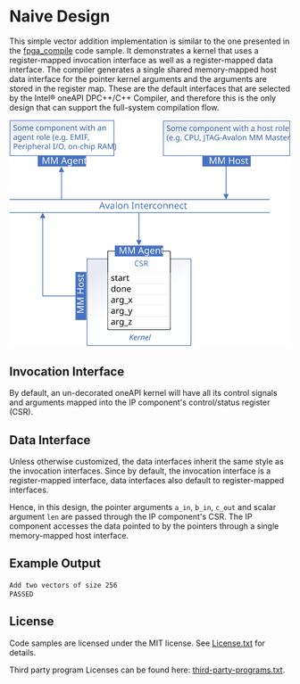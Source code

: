 # Naive Design
This simple vector addition implementation is similar to the one presented in the [fpga_compile]((https://github.com/oneapi-src/oneAPI-samples/tree/master/DirectProgramming/C%2B%2BSYCL_FPGA/Tutorials/GettingStarted/fpga_compile)) code sample. It demonstrates a kernel that uses a register-mapped invocation interface as well as a register-mapped data interface. The compiler generates a single shared memory-mapped host data interface for the pointer kernel arguments and the arguments are stored in the register map. These are the default interfaces that are selected by the Intel® oneAPI DPC++/C++ Compiler, and therefore this is the only design that can support the full-system compilation flow.

![](../assets/naive.svg)

## Invocation Interface
By default, an un-decorated oneAPI kernel will have all its control signals and arguments mapped into the IP component's control/status register (CSR).

## Data Interface
Unless otherwise customized, the data interfaces inherit the same style as the invocation interfaces. Since by default, the invocation interface is a register-mapped interface, data interfaces also default to register-mapped interfaces.

Hence, in this design, the pointer arguments `a_in`, `b_in`, `c_out` and scalar argument `len` are passed through the IP component's CSR. The IP component accesses the data pointed to by the pointers through a single memory-mapped host interface.

## Example Output

```
Add two vectors of size 256
PASSED
```

## License
Code samples are licensed under the MIT license. See
[License.txt](/License.txt) for details.

Third party program Licenses can be found here: [third-party-programs.txt](https://github.com/oneapi-src/oneAPI-samples/blob/master/third-party-programs.txt).